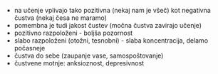 - na učenje vplivajo tako pozitivna (nekaj nam je všeč) kot negativna čustva (nekaj česa ne maramo)
- pomembna je tudi jakost čustev (močna čustva zavirajo učenje)
- pozitivno razpoloženi - boljša pozornost
- slabo razpoloženi (otožni, tesnobni) - slaba koncentracija, delamo počasneje
- čustva do sebe (zaupanje vase, samospoštovanje)
- čustvene motnje: anksioznost, depresivnost